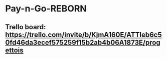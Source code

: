 # Pay-n-Go-REBORN

## Trello board: https://trello.com/invite/b/KjmA160E/ATTIeb6c50fd46da3ecef575259f15b2ab4b06A1873E/progettois
